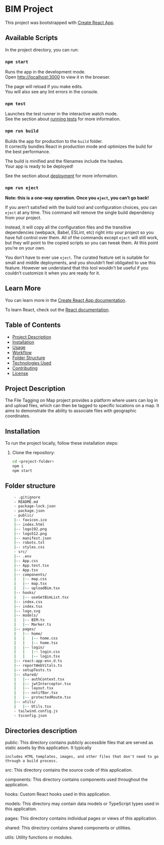 # BIM Project

This project was bootstrapped with [Create React App](https://github.com/facebook/create-react-app).

## Available Scripts

In the project directory, you can run:

### `npm start`

Runs the app in the development mode.\
Open [http://localhost:3000](http://localhost:3000) to view it in the browser.

The page will reload if you make edits.\
You will also see any lint errors in the console.

### `npm test`

Launches the test runner in the interactive watch mode.\
See the section about [running tests](https://facebook.github.io/create-react-app/docs/running-tests) for more information.

### `npm run build`

Builds the app for production to the `build` folder.\
It correctly bundles React in production mode and optimizes the build for the best performance.

The build is minified and the filenames include the hashes.\
Your app is ready to be deployed!

See the section about [deployment](https://facebook.github.io/create-react-app/docs/deployment) for more information.

### `npm run eject`

**Note: this is a one-way operation. Once you `eject`, you can’t go back!**

If you aren’t satisfied with the build tool and configuration choices, you can `eject` at any time. This command will remove the single build dependency from your project.

Instead, it will copy all the configuration files and the transitive dependencies (webpack, Babel, ESLint, etc) right into your project so you have full control over them. All of the commands except `eject` will still work, but they will point to the copied scripts so you can tweak them. At this point you’re on your own.

You don’t have to ever use `eject`. The curated feature set is suitable for small and middle deployments, and you shouldn’t feel obligated to use this feature. However we understand that this tool wouldn’t be useful if you couldn’t customize it when you are ready for it.

## Learn More

You can learn more in the [Create React App documentation](https://facebook.github.io/create-react-app/docs/getting-started).

To learn React, check out the [React documentation](https://reactjs.org/).

## Table of Contents

- [Project Description](#project-description)
- [Installation](#installation)
- [Usage](#usage)
- [Workflow](#workflow)
- [Folder Structure](#folder-structure)
- [Technologies Used](#technologies-used)
- [Contributing](#contributing)
- [License](#license)

## Project Description

The File Tagging on Map project provides a platform where users can log in and upload files, which can then be tagged to specific locations on a map. It aims to demonstrate the ability to associate files with geographic coordinates.

## Installation

To run the project locally, follow these installation steps:

1. Clone the repository:

   ```bash
   cd <project-folder>
   npm i
   npm start

## Folder structure

```bash
    - .gitignore
    - README.md
    - package-lock.json
    - package.json
    - public/
    |-- favicon.ico
    |-- index.html
    |-- logo192.png
    |-- logo512.png
    |-- manifest.json
    |-- robots.txt
    |-- styles.css
    - src/
    |-- .env
    |-- App.css
    |-- App.test.tsx
    |-- App.tsx
    |-- components/
    |   |-- map.css
    |   |-- map.tsx
    |   |-- uploadBim.tsx
    |-- hooks/
    |   |-- useGetBimList.tsx
    |-- index.css
    |-- index.tsx
    |-- logo.svg
    |-- models/
    |   |-- BIM.ts
    |   |-- Marker.ts
    |-- pages/
    |   |-- home/
    |   |   |-- home.css
    |   |   |-- home.tsx
    |   |-- login/
    |   |   |-- login.css
    |   |   |-- login.tsx
    |-- react-app-env.d.ts
    |-- reportWebVitals.ts
    |-- setupTests.ts
    |-- shared/
    |   |-- authContext.tsx
    |   |-- jwtInterceptor.tsx
    |   |-- layout.tsx
    |   |-- notifBar.tsx
    |   |-- protectedRoute.tsx
    |-- utils/
    |   |-- Utils.tsx
    - tailwind.config.js
    - tsconfig.json
```

## Directories description
public: 
    This directory contains publicly accessible files that are served as static assets by this application. It typically 
    
    includes HTML templates, images, and other files that don't need to go through a build process.

src: 
    This directory contains the source code of this application.

components: 
    This directory contains components used throughout the application.

hooks: 
    Custom React hooks used in this application.

models: 
    This directory may contain data models or TypeScript types used in this application.

pages: 
    This directory contains individual pages or views of this application.

shared: 
    This directory contains shared components or utilities.

utils: 
    Utility functions or modules.
